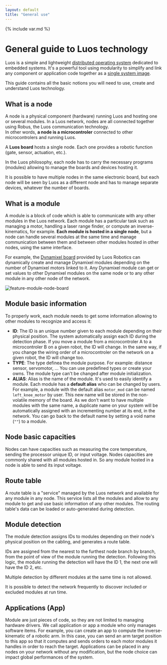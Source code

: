 ```yaml
---
layout: default
title: "General use"
---
```

{% include var.md %}

# General guide to Luos technology

Luos is a simple and lightweight [distributed operating system](https://en.wikipedia.org/wiki/Distributed_operating_system) dedicated to embedded systems. It's a powerful tool using modularity to simplify and link any component or application code together as a [single system image](https://en.wikipedia.org/wiki/Single_system_image).

This guide contains all the basic notions you will need to use, create and understand Luos technology.

## What is a node
A node is a physical component (hardware) running Luos and hosting one or several modules. In a Luos network, nodes are all connected together using Robus, the Luos communication technology.<br/>In other words, **a node is a microcontroler** connected to other microcontrolers and running Luos.

A **Luos board** hosts a single node. Each one provides a robotic function (gate, sensor, actuation, etc.).

In the Luos philosophy, each node has to carry the necessary programs (modules) allowing to manage the boards and devices hosting it.

It is possible to have multiple nodes in the same electronic board, but each node will be seen by Luos as a different node and has to manage separate devices, whatever the number of boards.

## What is a module
A module is a block of code which is able to communicate with any other modules in the Luos network. Each module has a particular task such as managing a motor, handling a laser range finder, or compute an inverse-kinematics, for example.
**Each module is hosted in a single node**, but a node can handle several modules at the same time and manage communication between them and between other modules hosted in other nodes, using the same interface.

For example, the [Dynamixel board](/board/dxl) provided by Luos Robotics can dynamically create and manage Dynamixel modules depending on the number of Dynamixel motors linked to it. Any Dynamixel module can get or set values to other Dynamixel modules on the same node or to any other module in any other node of the network.

![feature-module-node-board](feature-module-node-board.jpg)

## Module basic information
To properly work, each module needs to get some information allowing to other modules to recognize and access it:

 - **ID**: The ID is an unique number given to each module depending on their physical position. The system automatically assign each ID during the detection phase. If you move a module from a microcontroler A to a microcontroler B on a given robot, the ID will change. In the same way, if you change the wiring order of a microcontroler on the network on a given robot, the ID will change too.
 - **TYPE**: The type definea the module purpose. For example: distance sensor, servomotor, ... You can use predefined types or create your owns. The module type can't be changed after module initialization.
 - **ALIAS**: Alias is the name of the module. It's used to easily identify a module. Each module has a **default alias** who can be changed by users. For example, a module with the default alias `motor_mod` can be named `left_knee_motor` by user. This new name will be stored in the non-volatile memory of the board. As we don’t want to have multiple modules with the same name, a duplicate name on your system will be automatically assigned with an incrementing number at its end, in the network. You can go back to the default name by setting a void name (`""`) to a module.

## Node basic capacities
Nodes can have capacities such as measuring the core temperature, sending the processor unique ID, or input voltage. Nodes capacities are commonly shared with all modules hosted in. So any module hosted in a node is able to send its input voltage.

## Route table
A route table is a "service" managed by the Luos network and available for any module in any node. This service lists all the modules and allow to any module to get and use basic information of any other modules. The routing table's data can be loaded or auto-generated during detection.

## Module detection
The module detection assigns IDs to modules depending on their node's physical position on the cabling, and generates a route table.

IDs are assigned from the nearest to the furthest node branch by branch, from the point of view of the module running the detection. Following this logic, the module running the detection will have the ID 1, the next one will have the ID 2, etc.

Multiple detection by different modules at the same time is not allowed.

It is possible to detect the network frequently to discover included or excluded modules at run time.

## Applications (App)
Module are just pieces of code, so they are not limited to managing hardware drivers. We call application or app a module who only manages software items.
For example, you can create an app to compute the inverse-kinematic of a robotic arm. In this case, you can send an arm target position to this app so that it computes and sends orders to each motor modules it handles in order to reach the target.
Applications can be placed in any nodes on your network without any modification, but the node choice can impact global performances of the system.
